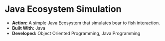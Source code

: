 # Java Ecosystem Simulation
* __Action:__ A simple Java Ecosystem that simulates bear to fish interaction.
* __Built With:__ Java
* __Developed:__ Object Oriented Programming, Java Programming

